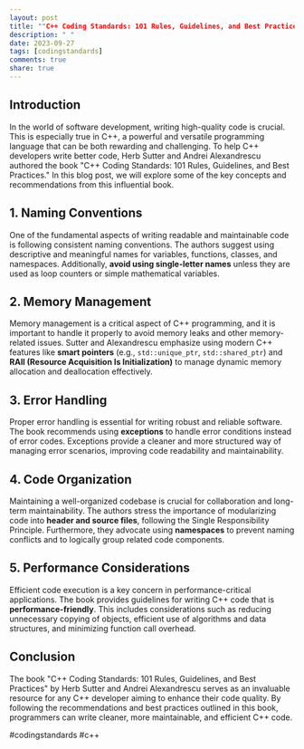 ```yaml
---
layout: post
title: ""C++ Coding Standards: 101 Rules, Guidelines, and Best Practices" by Herb Sutter and Andrei Alexandrescu"
description: " "
date: 2023-09-27
tags: [codingstandards]
comments: true
share: true
---
```


## Introduction

In the world of software development, writing high-quality code is crucial. This is especially true in C++, a powerful and versatile programming language that can be both rewarding and challenging. To help C++ developers write better code, Herb Sutter and Andrei Alexandrescu authored the book "C++ Coding Standards: 101 Rules, Guidelines, and Best Practices." In this blog post, we will explore some of the key concepts and recommendations from this influential book.

## 1. Naming Conventions

One of the fundamental aspects of writing readable and maintainable code is following consistent naming conventions. The authors suggest using descriptive and meaningful names for variables, functions, classes, and namespaces. Additionally, **avoid using single-letter names** unless they are used as loop counters or simple mathematical variables.

## 2. Memory Management

Memory management is a critical aspect of C++ programming, and it is important to handle it properly to avoid memory leaks and other memory-related issues. Sutter and Alexandrescu emphasize using modern C++ features like **smart pointers** (e.g., `std::unique_ptr`, `std::shared_ptr`) and **RAII (Resource Acquisition Is Initialization)** to manage dynamic memory allocation and deallocation effectively.

## 3. Error Handling

Proper error handling is essential for writing robust and reliable software. The book recommends using **exceptions** to handle error conditions instead of error codes. Exceptions provide a cleaner and more structured way of managing error scenarios, improving code readability and maintainability.

## 4. Code Organization

Maintaining a well-organized codebase is crucial for collaboration and long-term maintainability. The authors stress the importance of modularizing code into **header and source files**, following the Single Responsibility Principle. Furthermore, they advocate using **namespaces** to prevent naming conflicts and to logically group related code components.

## 5. Performance Considerations

Efficient code execution is a key concern in performance-critical applications. The book provides guidelines for writing C++ code that is **performance-friendly**. This includes considerations such as reducing unnecessary copying of objects, efficient use of algorithms and data structures, and minimizing function call overhead.

## Conclusion

The book "C++ Coding Standards: 101 Rules, Guidelines, and Best Practices" by Herb Sutter and Andrei Alexandrescu serves as an invaluable resource for any C++ developer aiming to enhance their code quality. By following the recommendations and best practices outlined in this book, programmers can write cleaner, more maintainable, and efficient C++ code.

#codingstandards #c++